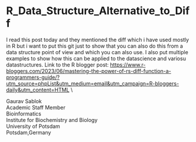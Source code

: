 # R_Data_Structure_Alternative_to_Diff
I read this post today and they mentioned the diff which i have used mostly in R but i want to put this git just to show that you can also do this from a data structure point of view and which you can also use. I also put multiple examples to show how this can be applied to the datascience and variosu datastructures. Link to the R blogger post: https://www.r-bloggers.com/2023/06/mastering-the-power-of-rs-diff-function-a-programmers-guide/?utm_source=phpList&utm_medium=email&utm_campaign=R-bloggers-daily&utm_content=HTML \ 

Gaurav Sablok \
Academic Staff Member \
Bioinformatics \
Institute for Biochemistry and Biology \
University of Potsdam \
Potsdam,Germany
